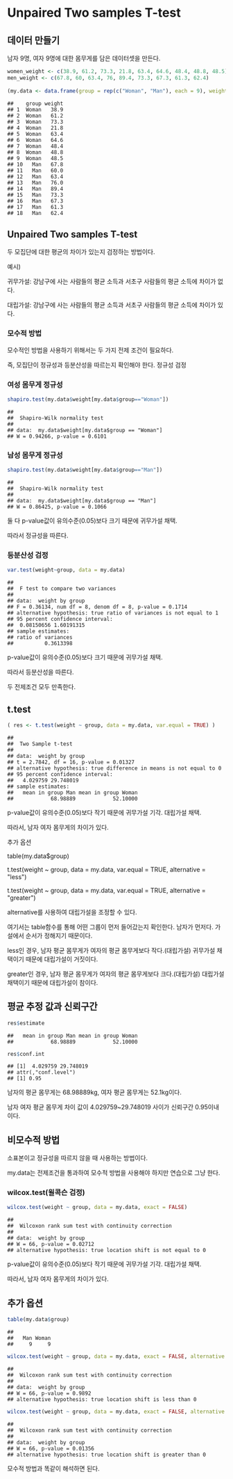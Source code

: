 # Unpaired Two samples T-test

## 데이터 만들기
남자 9명, 여자 9명에 대한 몸무게를 담은 데이터셋을 만든다.


```r
women_weight <- c(38.9, 61.2, 73.3, 21.8, 63.4, 64.6, 48.4, 48.8, 48.5)
men_weight <- c(67.8, 60, 63.4, 76, 89.4, 73.3, 67.3, 61.3, 62.4)
    
(my.data <- data.frame(group = rep(c("Woman", "Man"), each = 9), weight = c(women_weight,  men_weight) ) )
```

```
##    group weight
## 1  Woman   38.9
## 2  Woman   61.2
## 3  Woman   73.3
## 4  Woman   21.8
## 5  Woman   63.4
## 6  Woman   64.6
## 7  Woman   48.4
## 8  Woman   48.8
## 9  Woman   48.5
## 10   Man   67.8
## 11   Man   60.0
## 12   Man   63.4
## 13   Man   76.0
## 14   Man   89.4
## 15   Man   73.3
## 16   Man   67.3
## 17   Man   61.3
## 18   Man   62.4
```


## Unpaired Two samples T-test

두 모집단에 대한 평균의 차이가 있는지 검정하는 방법이다.

예시)

귀무가설: 강남구에 사는 사람들의 평균 소득과 서초구 사람들의 평균 소득에 차이가 없다.

대립가설: 강남구에 사는 사람들의 평균 소득과 서초구 사람들의 평균 소득에 차이가 있다.


### 모수적 방법
모수적인 방법을 사용하기 위해서는 두 가지 전제 조건이 필요하다.

즉, 모집단이 정규성과 등분산성을 따르는지 확인해야 한다.
정규성 검정

### 여성 몸무게 정규성


```r
shapiro.test(my.data$weight[my.data$group=="Woman"])
```

```
## 
## 	Shapiro-Wilk normality test
## 
## data:  my.data$weight[my.data$group == "Woman"]
## W = 0.94266, p-value = 0.6101
```

### 남성 몸무게 정규성


```r
shapiro.test(my.data$weight[my.data$group=="Man"])
```

```
## 
## 	Shapiro-Wilk normality test
## 
## data:  my.data$weight[my.data$group == "Man"]
## W = 0.86425, p-value = 0.1066
```

둘 다 p-value값이 유의수준(0.05)보다 크기 때문에 귀무가설 채택.

따라서 정규성을 따른다.



### 등분산성 검정


```r
var.test(weight~group, data = my.data)
```

```
## 
## 	F test to compare two variances
## 
## data:  weight by group
## F = 0.36134, num df = 8, denom df = 8, p-value = 0.1714
## alternative hypothesis: true ratio of variances is not equal to 1
## 95 percent confidence interval:
##  0.08150656 1.60191315
## sample estimates:
## ratio of variances 
##          0.3613398
```


p-value값이 유의수준(0.05)보다 크기 때문에 귀무가설 채택.

따라서 등분산성을 따른다.


두 전제조건 모두 만족한다.



## t.test

```r
( res <- t.test(weight ~ group, data = my.data, var.equal = TRUE) )
```

```
## 
## 	Two Sample t-test
## 
## data:  weight by group
## t = 2.7842, df = 16, p-value = 0.01327
## alternative hypothesis: true difference in means is not equal to 0
## 95 percent confidence interval:
##   4.029759 29.748019
## sample estimates:
##   mean in group Man mean in group Woman 
##            68.98889            52.10000
```

p-value값이 유의수준(0.05)보다 작기 때문에 귀무가설 기각. 대립가설 채택.

따라서, 남자 여자 몸무게의 차이가 있다.


추가 옵션

table(my.data$group)

t.test(weight ~ group, data = my.data, var.equal = TRUE, alternative = "less")

t.test(weight ~ group, data = my.data, var.equal = TRUE, alternative = "greater")

alternative를 사용하여 대립가설을 조정할 수 있다.

여기서는 table함수를 통해 어떤 그룹이 먼저 들어갔는지 확인한다. 남자가 먼저다. 가설에서 순서가 정해지기 때문이다.

less인 경우, 남자 평균 몸무게가 여자의 평균 몸무게보다 작다.(대립가설) 귀무가설 채택이기 때문에 대립가설이 거짓이다.

greater인 경우, 남자 평균 몸무게가 여자의 평균 몸무게보다 크다.(대립가설) 대립가설 채택이기 때문에 대립가설이 참이다.


## 평균 추정 값과 신뢰구간


```r
res$estimate
```

```
##   mean in group Man mean in group Woman 
##            68.98889            52.10000
```


```r
res$conf.int
```

```
## [1]  4.029759 29.748019
## attr(,"conf.level")
## [1] 0.95
```

남자의 평균 몸무게는 68.98889kg, 여자 평균 몸무게는 52.1kg이다.

남자 여자 평균 몸무게 차이 값이 4.029759~29.748019 사이가 신뢰구간 0.95이내 이다.



## 비모수적 방법
소표본이고 정규성을 따르지 않을 때 사용하는 방법이다.

my.data는 전제조건을 통과하여 모수적 방법을 사용해야 하지만 연습으로 그냥 한다.

### wilcox.test(윌콕슨 검정)


```r
wilcox.test(weight ~ group, data = my.data, exact = FALSE)
```

```
## 
## 	Wilcoxon rank sum test with continuity correction
## 
## data:  weight by group
## W = 66, p-value = 0.02712
## alternative hypothesis: true location shift is not equal to 0
```

p-value값이 유의수준(0.05)보다 작기 때문에 귀무가설 기각. 대립가설 채택.

따라서, 남자 여자 몸무게의 차이가 있다.

## 추가 옵션


```r
table(my.data$group)
```

```
## 
##   Man Woman 
##     9     9
```

```r
wilcox.test(weight ~ group, data = my.data, exact = FALSE, alternative = "less")
```

```
## 
## 	Wilcoxon rank sum test with continuity correction
## 
## data:  weight by group
## W = 66, p-value = 0.9892
## alternative hypothesis: true location shift is less than 0
```

```r
wilcox.test(weight ~ group, data = my.data, exact = FALSE, alternative = "greater")
```

```
## 
## 	Wilcoxon rank sum test with continuity correction
## 
## data:  weight by group
## W = 66, p-value = 0.01356
## alternative hypothesis: true location shift is greater than 0
```


모수적 방법과 똑같이 해석하면 된다.


